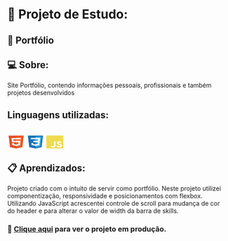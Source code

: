 # :construction: Projeto de Estudo:

## :memo: Portfólio

## :computer: Sobre:
Site Portfólio, contendo informações pessoais, profissionais e também projetos desenvolvidos

## Linguagens utilizadas:
<div style="display: inline_block"><br>
  <img align="center" alt="Matheus-HTML" height="30" width="40" src="https://raw.githubusercontent.com/devicons/devicon/master/icons/html5/html5-original.svg">
  <img align="center" alt="Matheus-CSS" height="30" width="40" src="https://raw.githubusercontent.com/devicons/devicon/master/icons/css3/css3-original.svg">
  <img align="center" alt="Matheus-Js" height="30" width="40" src="https://raw.githubusercontent.com/devicons/devicon/master/icons/javascript/javascript-plain.svg">
</div>

## :clipboard: Aprendizados:
Projeto criado com o intuito de servir como portfólio. Neste projeto utilizei componentização, responsividade e posicionamentos com flexbox. Utilizando JavaScript acrescentei controle de scroll para mudança de cor do header e para alterar o valor de width da barra de skills.

### :link: <a href="https://www.matheussilva.dev.br" target="_blank">Clique aqui</a> para ver o projeto em produção.
